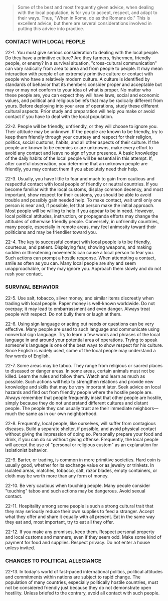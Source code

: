 > Some of the best and most frequently given advice, when dealing with the local population, is for you to accept, respect, and adapt to their ways. Thus, "When in Rome, do as the Romans do." This is excellent advice, but there are several considerations involved in putting this advice into practice.

### <a name="par1">CONTACT WITH LOCAL PEOPLE</a>

22-1\. You must give serious consideration to dealing with the local people. Do they have a primitive culture? Are they farmers, fishermen, friendly people, or enemy? In a survival situation, "cross-cultural communication" can vary radically from area to area and from people to people. It may mean interaction with people of an extremely primitive culture or contact with people who have a relatively modern culture. A culture is identified by standards of behavior that its members consider proper and acceptable but may or may not conform to your idea of what is proper. No matter who these people are, you can expect they will have laws, social and economic values, and political and religious beliefs that may be radically different from yours. Before deploying into your area of operations, study these different cultural aspects. Prior study and preparation will help you make or avoid contact if you have to deal with the local population.

22-2\. People will be friendly, unfriendly, or they will choose to ignore you. Their attitude may be unknown. If the people are known to be friendly, try to keep them friendly through your courtesy and respect for their religion, politics, social customs, habits, and all other aspects of their culture. If the people are known to be enemies or are unknowns, make every effort to avoid any contact and leave no sign of your presence. A basic knowledge of the daily habits of the local people will be essential in this attempt. If, after careful observation, you determine that an unknown people are friendly, you may contact them if you absolutely need their help.

22-3\. Usually, you have little to fear and much to gain from cautious and respectful contact with local people of friendly or neutral countries. If you become familiar with the local customs, display common decency, and most important, show respect for their customs, you should be able to avoid trouble and possibly gain needed help. To make contact, wait until only one person is near and, if possible, let that person make the initial approach. Most people will be willing to help if you appear to be in need. However, local political attitudes, instruction, or propaganda efforts may change the attitudes of otherwise friendly people. Conversely, in unfriendly countries, many people, especially in remote areas, may feel animosity toward their politicians and may be friendlier toward you.

22-4\. The key to successful contact with local people is to be friendly, courteous, and patient. Displaying fear, showing weapons, and making sudden or threatening movements can cause a local person to fear you. Such actions can prompt a hostile response. When attempting a contact, smile as often as you can. Many local people are shy and seem unapproachable, or they may ignore you. Approach them slowly and do not rush your contact.

### <a name="par2">SURVIVAL BEHAVIOR</a>

22-5\. Use salt, tobacco, silver money, and similar items discreetly when trading with local people. Paper money is well-known worldwide. Do not overpay; it may lead to embarrassment and even danger. Always treat people with respect. Do not bully them or laugh at them.

22-6\. Using sign language or acting out needs or questions can be very effective. Many people are used to such language and communicate using nonverbal sign language. Try to learn a few words and phrases of the local language in and around your potential area of operations. Trying to speak someone's language is one of the best ways to show respect for his culture. Since English is widely used, some of the local people may understand a few words of English.

22-7\. Some areas may be taboo. They range from religious or sacred places to diseased or danger areas. In some areas, certain animals must not be killed. Learn the rules and follow them. Watch and learn as much as possible. Such actions will help to strengthen relations and provide new knowledge and skills that may be very important later. Seek advice on local hazards and find out from friendly people where the hostile people are. Always remember that people frequently insist that other people are hostile, simply because they do not understand different cultures and distant people. The people they can usually trust are their immediate neighbors—much the same as in our own neighborhood.

22-8\. Frequently, local people, like ourselves, will suffer from contagious diseases. Build a separate shelter, if possible, and avoid physical contact without giving the impression of doing so. Personally prepare your food and drink, if you can do so without giving offense. Frequently, the local people will accept the use of "personal or religious custom" as an explanation for isolationist behavior.

22-9\. Barter, or trading, is common in more primitive societies. Hard coin is usually good, whether for its exchange value or as jewelry or trinkets. In isolated areas, matches, tobacco, salt, razor blades, empty containers, or cloth may be worth more than any form of money.

22-10\. Be very cautious when touching people. Many people consider "touching" taboo and such actions may be dangerous. Avoid sexual contact.

22-11\. Hospitality among some people is such a strong cultural trait that they may seriously reduce their own supplies to feed a stranger. Accept what they offer and share it equally with all present. Eat in the same way they eat and, most important, try to eat all they offer.

22-12\. If you make any promises, keep them. Respect personal property and local customs and manners, even if they seem odd. Make some kind of payment for food and supplies. Respect privacy. Do not enter a house unless invited.

### <a name="par3">CHANGES TO POLITICAL ALLEGIANCE</a>

22-13\. In today's world of fast-paced international politics, political attitudes and commitments within nations are subject to rapid change. The population of many countries, especially politically hostile countries, must not be considered friendly just because they do not demonstrate open hostility. Unless briefed to the contrary, avoid all contact with such people.
